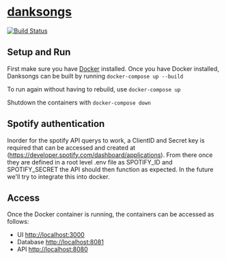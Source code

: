 # [danksongs](https://danksongs.com/)

[![Build Status](https://travis-ci.com/mitchrule/danksongs.svg?branch=main)](https://travis-ci.com/mitchrule/danksongs)

## Setup and Run

First make sure you have [Docker](https://www.docker.com/get-started) installed.
Once you have Docker installed, Danksongs can be built by running `docker-compose up --build`

To run again without having to rebuild, use `docker-compose up`

Shutdown the containers with `docker-compose down`

## Spotify authentication

Inorder for the spotify API querys to work, a ClientID and Secret key is required that can be accessed and created at
(https://developer.spotify.com/dashboard/applications). From there once they are defined in a root level .env file as
SPOTIFY_ID and SPOTIFY_SECRET the API should then function as expected. In the future we'll try to integrate this
into docker.

## Access

Once the Docker container is running, the containers can be accessed as follows:

- UI <http://localhost:3000>
- Database <http://localhost:8081>
- API <http://localhost:8080>

